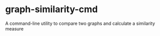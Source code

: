 # graph-similarity-cmd
A command-line utility to compare two graphs and calculate a similarity measure
